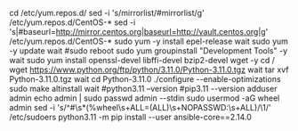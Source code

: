 cd /etc/yum.repos.d/
sed -i 's/mirrorlist/#mirrorlist/g' /etc/yum.repos.d/CentOS-*
sed -i 's|#baseurl=http://mirror.centos.org|baseurl=http://vault.centos.org|g' /etc/yum.repos.d/CentOS-*
sudo yum -y install epel-release
wait
sudo yum -y update
wait
#sudo reboot
sudo yum groupinstall "Development Tools" -y
wait
sudo yum install openssl-devel libffi-devel bzip2-devel wget -y
cd /
wget https://www.python.org/ftp/python/3.11.0/Python-3.11.0.tgz
wait
tar xvf Python-3.11.0.tgz
wait
cd Python-3.11.0
./configure --enable-optimizations
sudo make altinstall
wait
#python3.11 –version
#pip3.11 --version
adduser admin
echo admin | sudo passwd admin --stdin
sudo usermod -aG wheel admin
sed -i 's/^#\s*\(%wheel\s\+ALL=(ALL)\s\+NOPASSWD:\s\+ALL\)/\1/' /etc/sudoers
python3.11 -m pip install --user ansible-core==2.14.0

